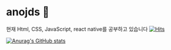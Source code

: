 # anojds 👋

현재 Html, CSS, JavaScript, react native를 공부하고 있습니다
[![Hits](https://hits.seeyoufarm.com/api/count/incr/badge.svg?url=https%3A%2F%2Fgithub.com%2Fanojds&count_bg=%2379C83D&title_bg=%23555555&icon=&icon_color=%23E7E7E7&title=hits&edge_flat=false)](https://hits.seeyoufarm.com)


[![Anurag's GitHub stats](https://github-readme-stats.vercel.app/api?username=anojds)](https://github.com/anuraghazra/github-readme-stats)
<!---
anojds/anojds is a ✨ special ✨ repository because its `README.md` (this file) appears on your GitHub profile.
You can click the Preview link to take a look at your changes.
--->
